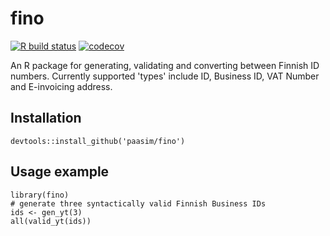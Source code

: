 # fino

[![R build status](https://github.com/paasim/fino/workflows/R-CMD-check/badge.svg)](https://github.com/paasim/fino/actions)
[![codecov](https://codecov.io/gh/paasim/fino/branch/master/graphs/badge.svg)](https://codecov.io/gh/paasim/fino)

An R package for generating, validating and converting between Finnish ID numbers. Currently supported 'types' include ID, Business ID, VAT Number and E-invoicing address.

Installation
------------

    devtools::install_github('paasim/fino')


Usage example
-------------
    
    library(fino)
    # generate three syntactically valid Finnish Business IDs
    ids <- gen_yt(3)
    all(valid_yt(ids))


